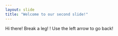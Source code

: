 ```yaml
---
layout: slide
title: "Welcome to our second slide!"
---
```

Hi there! Break a leg! !
Use the left arrow to go back!
